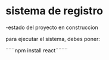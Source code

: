 <h1> sistema de registro</h1>

-estado del proyecto en construccion

para ejecutar el sistema, debes poner:

¨¨¨npm install react¨¨¨¨
